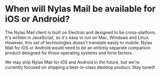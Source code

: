 # When will Nylas Mail be available for iOS or Android?

The Nylas Mail client is built on Electron and designed to be cross-platform. It's written in JavaScript, so it's easy to run on Mac, Windows and Linux. However, this set of technologies doesn't translate easily to mobile. Nylas Mail for iOS or Android would need to be an entirely separate companion product designed for those operating systems and form factors.

We may ship Nylas Mail for iOS and Android in the future, but we're currently focused on shipping a best-in-class desktop product. Stay tuned!


